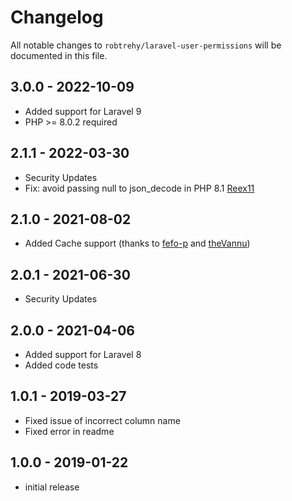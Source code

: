 # Changelog

All notable changes to `robtrehy/laravel-user-permissions` will be documented in this file.

## 3.0.0 - 2022-10-09
- Added support for Laravel 9
- PHP >= 8.0.2 required

## 2.1.1 - 2022-03-30
- Security Updates
- Fix: avoid passing null to json_decode in PHP 8.1 [Reex11](https://github.com/Reex11)

## 2.1.0 - 2021-08-02
- Added Cache support (thanks to [fefo-p](https://github.com/fefo-p) and [theVannu](https://github.com/theVannu))

## 2.0.1 - 2021-06-30
- Security Updates

## 2.0.0 - 2021-04-06
- Added support for Laravel 8
- Added code tests

## 1.0.1 - 2019-03-27
- Fixed issue of incorrect column name
- Fixed error in readme

## 1.0.0 - 2019-01-22
- initial release
